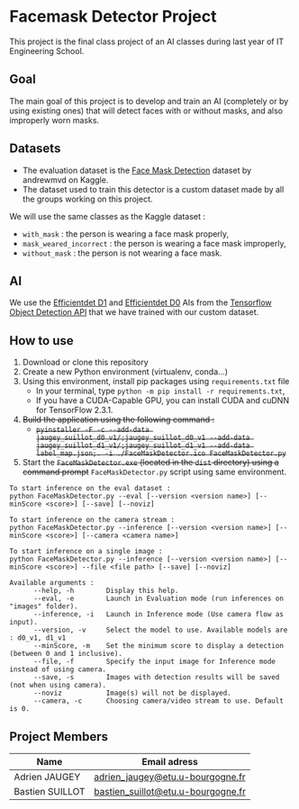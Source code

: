 # Facemask Detector Project
This project is the final class project of an AI classes during last year of IT Engineering School.

## Goal
The main goal of this project is to develop and train an AI (completely or by using existing ones) that will detect faces with or without masks, and also improperly worn masks.

## Datasets
 * The evaluation dataset is the [Face Mask Detection](https://www.kaggle.com/andrewmvd/face-mask-detection) dataset by andrewmvd on Kaggle.
 * The dataset used to train this detector is a custom dataset made by all the groups working on this project.

We will use the same classes as the Kaggle dataset :
 * ```with_mask``` : the person is wearing a face mask properly,
 * ```mask_weared_incorrect``` : the person is wearing a face mask improperly,
 * ```without_mask``` : the person is not wearing a face mask.

 ## AI
 We use the [Efficientdet D1](http://download.tensorflow.org/models/object_detection/tf2/20200711/efficientdet_d1_coco17_tpu-32.tar.gz) and [Efficientdet D0](http://download.tensorflow.org/models/object_detection/tf2/20200711/efficientdet_d0_coco17_tpu-32.tar.gz) AIs from the [Tensorflow Object Detection API](https://github.com/tensorflow/models/tree/master/research/object_detection) that we have trained with our custom dataset.

 ## How to use
  1. Download or clone this repository
  2. Create a new Python environment (virtualenv, conda...)
  3. Using this environment, install pip packages using ```requirements.txt``` file
     * In your terminal, type ```python -m pip install -r requirements.txt```,
     * If you have a CUDA-Capable GPU, you can install CUDA and cuDNN for TensorFlow 2.3.1.
  4. ~~Build the application using the following command :~~
     * ~~```pyinstaller -F -c --add-data jaugey_suillot_d0_v1/;jaugey_suillot_d0_v1 --add-data jaugey_suillot_d1_v1/;jaugey_suillot_d1_v1 --add-data label_map.json;. -i ./FaceMaskDetector.ico FaceMaskDetector.py```~~
  5. Start the ~~```FaceMaskDetector.exe``` (located in the ```dist``` directory) using a command prompt~~ ```FaceMaskDetector.py``` script using same environment.

  ```
To start inference on the eval dataset :
  python FaceMaskDetector.py --eval [--version <version name>] [--minScore <score>] [--save] [--noviz]

To start inference on the camera stream :
  python FaceMaskDetector.py --inference [--version <version name>] [--minScore <score>] [--camera <camera name>]

To start inference on a single image :
  python FaceMaskDetector.py --inference [--version <version name>] [--minScore <score>] --file <file path> [--save] [--noviz]

Available arguments :
        --help, -h        Display this help.
        --eval, -e        Launch in Evaluation mode (run inferences on "images" folder).
        --inference, -i   Launch in Inference mode (Use camera flow as input).
        --version, -v     Select the model to use. Available models are : d0_v1, d1_v1
        --minScore, -m    Set the minimum score to display a detection (between 0 and 1 inclusive).
        --file, -f        Specify the input image for Inference mode instead of using camera.
        --save, -s        Images with detection results will be saved (not when using camera).
        --noviz           Image(s) will not be displayed.
        --camera, -c      Choosing camera/video stream to use. Default is 0.
  ```

 ## Project Members
|Name | Email adress |
|----------------|-----------------------------------|
|Adrien JAUGEY | adrien_jaugey@etu.u-bourgogne.fr |
|Bastien SUILLOT | bastien_suillot@etu.u-bourgogne.fr|
